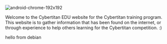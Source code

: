 ![android-chrome-192x192](https://github.com/user-attachments/assets/8bd03c2b-4655-45eb-a448-cdf4a39e5887)


Welcome to the Cybertitan EDU website for the Cybertitan training program. This website is to gather information that has been found on the internet, or through experience to help others learning for the Cybertitan competition. :)

hello from debian
